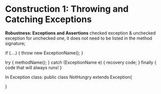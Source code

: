 # Construction 1: Throwing and Catching Exceptions

**Robustness: Exceptions and Assertions**
checked exception & unchecked exception 
for unchecked one, it does not need to be listed in the method signature;

if (....) {
    throw new ExceptionName();
}

try {
    methodName();
} catch (ExceptionName e) {
    recovery code;
} finally {
    code that will always runs!
}

In Exception class:
public class NotHungry extends Exception{

}

